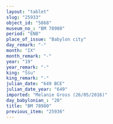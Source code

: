 ```yaml
---
layout: "tablet"
slug: "25933"
object_id: "5868"
museum_no_: "BM 78980"
period: "ENB"
place_of_issue: "Babylon city"
day_remark: "-"
month: "IX"
month_remark: "-"
year: "19"
year_remark: "-"
king: "Ššu"
king_remark: "-"
julian_date: "649 BCE"
julian_date_year: "649"
imported: "Melanie Gross (26/05/2016)"
day_babylonian_: "20"
title: "BM 78980"
previous_item: "25936"
---
```

